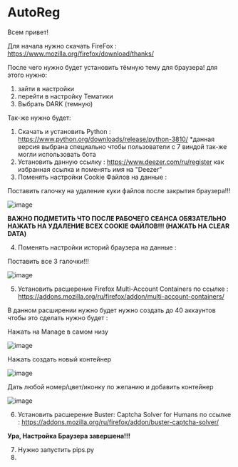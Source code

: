 # AutoReg

Всем привет!

Для начала нужно скачать FireFox : https://www.mozilla.org/firefox/download/thanks/

После чего нужно будет установить тёмную тему для браузера!
для этого нужно:
1. зайти в настройки
2. перейти в настройку Тематики
3. Выбрать DARK (темную)

Так-же нужно будет:
1. Скачать и установить Python : https://www.python.org/downloads/release/python-3810/
  *данная версия выбрана специально чтобы пользователи с 7 виндой так-же могли использовать бота
2. Установить данную ссылку : https://www.deezer.com/ru/register как избранная ссылка и поменять имя на "Deezer"
3. Поменять настройки Cookie Файлов на данные :

  Поставить галочку на удаление куки файлов после закрытия браузера!!!

  ![image](https://user-images.githubusercontent.com/62577766/175699166-c7551141-1d3b-4c06-b73b-2a15c0b63631.png)

  **ВАЖНО ПОДМЕТИТЬ ЧТО ПОСЛЕ РАБОЧЕГО СЕАНСА ОБЯЗАТЕЛЬНО НАЖАТЬ НА УДАЛЕНИЕ ВСЕХ COOKIE ФАЙЛОВ!!! (НАЖАТЬ НА СLEAR DATA)**

4. Поменять настройки историй браузера на данные : 

  Поставить все 3 галочки!!!

  ![image](https://user-images.githubusercontent.com/62577766/175699495-001d79d9-b98b-4e10-b300-b92d0f99d1de.png)

5. Установить расшерение Firefox Multi-Account Containers по ссылке : https://addons.mozilla.org/ru/firefox/addon/multi-account-containers/

  В данном расширении нужно будет нужно создать до 40 аккаунтов чтобы это сделать нужно будет :

  Нажать на Manage в самом низу

  ![image](https://user-images.githubusercontent.com/62577766/175699782-ded13853-9cdb-4d63-ba79-79a21142877f.png)

  Нажать создать новый контейнер

  ![image](https://user-images.githubusercontent.com/62577766/175699825-0f0560df-e808-47e8-9998-9f9bd0e67a37.png)

  Дать любой номер/цвет/иконку по желанию и добавить контейнер

  ![image](https://user-images.githubusercontent.com/62577766/175699847-d7aa408b-26d4-4a6c-8aff-bc27d7b59044.png)

6.  Установить расшерение Buster: Captcha Solver for Humans по ссылке : https://addons.mozilla.org/ru/firefox/addon/buster-captcha-solver/

**Ура, Настройка Браузера завершена!!!**

7.  Нужно запустить pips.py
8.  
